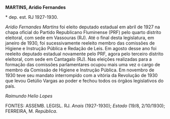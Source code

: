 **MARTINS, Arídio Fernandes**

\* dep. est. RJ 1927-1930.

*Arídio Fernandes Martins* foi eleito deputado estadual em abril de 1927
na chapa oficial do Partido Republicano Fluminense (PRF) pelo quarto
distrito eleitoral, com sede em Vassouras (RJ). Até o final desta
legislatura, em janeiro de 1930, foi sucessivamente reeleito membro das
comissões de Higiene e Instrução Pública e Redação de Leis. Em agosto
desse ano foi reeleito deputado estadual novamente pelo PRF, agora pelo
terceiro distrito eleitoral, com sede em Cantagalo (RJ). Nas eleições
realizadas para a formação das comissões parlamentares ocupou mais uma
vez o cargo de membro da Comissão de Higiene e Instrução Pública. Em
novembro de 1930 teve seu mandato interrompido com a vitória da
Revolução de 1930 que levou Getúlio Vargas ao poder e fechou todos os
órgãos legislativos do país.

*Raimundo Helio Lopes*

FONTES: ASSEMB. LEGISL. RJ. *Anais* (1927-1930); *Estado* (19/8,
2/10/1930); FERREIRA, M. *República*.
